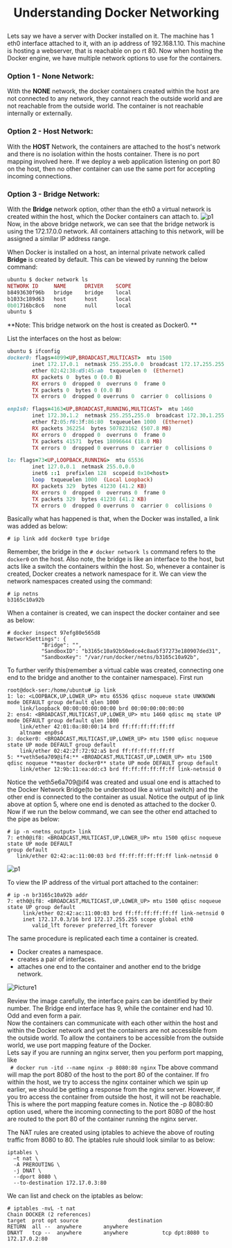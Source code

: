 # <p style="text-align: center;">Understanding Docker Networking</p>

Lets say we have a server with Docker installed on it. The machine has 1 eth0 interface attached to it, with an ip address of 192.168.1.10.
This machine is hosting a webserver, that is reachable on po rt 80. 
Now when hosting the Docker engine, we have multiple network options to use for the containers.

### Option 1 - None Network:
With the **NONE** network, the docker containers created within the host are not connected to any network, they cannot reach the outside world and are not reachable from the outside world. The container is not reachable internally or externally.

### Option 2 - Host Network:
With the **HOST** Network, the containers are attached to the host's network and there is no isolation within the hosts container. There is no port mapping involved here.
If we deploy a web application listening on port 80 on the host, then no other container can use the same port for accepting incoming connections.<br>

### Option 3 - Bridge Network:
With the **Bridge** network option, other than the eth0 a virtual network is created within the host, which the Docker containers can attach to.
![p1](https://github.com/pyvivid/K8S-References/assets/94853400/d29bddcf-a418-45ba-88ff-10dfe24e68c0)<br>
Now, in the above bridge network, we can see that the bridge network is using the 172.17.0.0 network. All containers attaching to this network, will be assigned a similar IP address range.

When Docker is installed on a host, an internal private network called **Bridge** is created by default.
This can be viewed by running the below command:
```ruby
ubuntu $ docker network ls
NETWORK ID     NAME      DRIVER    SCOPE
b8493630f96b   bridge    bridge    local
b1033c189d63   host      host      local
0b01716bc8c6   none      null      local
ubuntu $ 
```
**Note: This bridge network on the host is created as Docker0. **

List the interfaces on the host as below:
```ruby
ubuntu $ ifconfig
docker0: flags=4099<UP,BROADCAST,MULTICAST>  mtu 1500
        inet 172.17.0.1  netmask 255.255.0.0  broadcast 172.17.255.255
        ether 02:42:38:d5:45:ab  txqueuelen 0  (Ethernet)
        RX packets 0  bytes 0 (0.0 B)
        RX errors 0  dropped 0  overruns 0  frame 0
        TX packets 0  bytes 0 (0.0 B)
        TX errors 0  dropped 0 overruns 0  carrier 0  collisions 0

enp1s0: flags=4163<UP,BROADCAST,RUNNING,MULTICAST>  mtu 1460
        inet 172.30.1.2  netmask 255.255.255.0  broadcast 172.30.1.255
        ether f2:05:f6:3f:86:80  txqueuelen 1000  (Ethernet)
        RX packets 362254  bytes 507823162 (507.8 MB)
        RX errors 0  dropped 0  overruns 0  frame 0
        TX packets 41571  bytes 18096644 (18.0 MB)
        TX errors 0  dropped 0 overruns 0  carrier 0  collisions 0

lo: flags=73<UP,LOOPBACK,RUNNING>  mtu 65536
        inet 127.0.0.1  netmask 255.0.0.0
        inet6 ::1  prefixlen 128  scopeid 0x10<host>
        loop  txqueuelen 1000  (Local Loopback)
        RX packets 329  bytes 41230 (41.2 KB)
        RX errors 0  dropped 0  overruns 0  frame 0
        TX packets 329  bytes 41230 (41.2 KB)
        TX errors 0  dropped 0 overruns 0  carrier 0  collisions 0
```
Basically what has happened is that, when the Docker was installed, a link was added as below:
```
# ip link add docker0 type bridge
```
Remember, the bridge in the ```# docker network ls``` command refers to the ```docker0``` on the host.
Also note, the bridge is like an interface to the host, but acts like a switch the containers within the host.
So, whenever a container is created, Docker creates a network namespace for it. We can view the network namespaces created using the command:
```
# ip netns
b3165c10a92b
``` 
When a container is created, we can inspect the docker container and see as below:
```
# docker inspect 97efg80e565d8
NetworkSettings": {
           "Bridge": "",
           "SandboxID": "b3165c10a92b50edce4c8aa5f37273e180907ded31",
           "SandboxKey": "/var/run/docker/netns/b3165c10a92b",
```
To further verify this(remember a virtual cable was created, connecting one end to the bridge and another to the container namespace).
First run 
```
root@dock-ser:/home/ubuntu# ip link
1: lo: <LOOPBACK,UP,LOWER_UP> mtu 65536 qdisc noqueue state UNKNOWN mode DEFAULT group default qlen 1000
    link/loopback 00:00:00:00:00:00 brd 00:00:00:00:00:00
2: ens4: <BROADCAST,MULTICAST,UP,LOWER_UP> mtu 1460 qdisc mq state UP mode DEFAULT group default qlen 1000
    link/ether 42:01:0a:80:00:14 brd ff:ff:ff:ff:ff:ff
    altname enp0s4
3: docker0: <BROADCAST,MULTICAST,UP,LOWER_UP> mtu 1500 qdisc noqueue state UP mode DEFAULT group default 
    link/ether 02:42:2f:72:92:a5 brd ff:ff:ff:ff:ff:ff
5: **veth5e6a709@if4:** <BROADCAST,MULTICAST,UP,LOWER_UP> mtu 1500 qdisc noqueue **master docker0** state UP mode DEFAULT group default 
    link/ether 12:9b:11:ea:dd:c3 brd ff:ff:ff:ff:ff:ff link-netnsid 0
```
Notice the veth5e6a709@if4 was created and usual one end is attached to the Docker Network Bridge(to be understood like a virtual switch) and the other end is connected to the container as usual.
Notice the output of ip link above at option 5, where one end is denoted as attached to the docker 0.
Now if we run the below command, we can see the other end attached to the pipe as below:
```
# ip -n <netns_output> link
7: eth0@if8: <BROADCAST,MULTICAST,UP,LOWER_UP> mtu 1500 qdisc noqueue state UP mode DEFAULT
group default
   link/ether 02:42:ac:11:00:03 brd ff:ff:ff:ff:ff:ff link-netnsid 0
```
![p1](https://github.com/pyvivid/K8S-References/assets/94853400/6ce7c5d1-18e0-478f-a3c2-ddc12e2f225d)

To view the IP address of the virtual port attached to the container:
```
# ip -n br3165c10a92b addr
7: eth0@if8: <BROADCAST,MULTICAST,UP,LOWER_UP> mtu 1500 qdisc noqueue
state UP group default
     link/ether 02:42:ac:11:00:03 brd ff:ff:ff:ff:ff:ff link-netnsid 0
     inet 172.17.0.3/16 brd 172.17.255.255 scope global eth0
        valid_lft forever preferred_lft forever
```
The same procedure is replicated each time a container is created. 
+ Docker creates a namespace.
+ creates a pair of interfaces.
+ attaches one end to the container and another end to the bridge network.

![Picture1](https://github.com/pyvivid/K8S-References/assets/94853400/0b0af295-563a-49dd-b8be-a65a50c302eb)

Review the image carefully, the interface pairs can be identified by their number. The Bridge end interface has 9, while the container end had 10.
Odd and even form a pair.</br>
Now the containers can communicate with each other within the host and within the Docker network and yet the containers are not accessible from the outside world. To allow the containers to be accessible from the outside world, we use port mapping feature of the Docker.</br>
Lets say if you are running an nginx server, then you perform port mapping, like</br>
``` # docker run -itd --name nginx -p 8080:80 nginx```
Tbe above command will map the port 8080 of the host to the port 80 of the container. If fro within the host, we try to access the nginx container which we spin up earlier, we should be getting a response from the nginx server. However, if you tro access the container from outside the host, it will not be reachable.</br>
This is where the port mapping feature comes in. Notice the -p 8080:80 option used, where the incoming connecting to the port 8080 of the host are routed to the port 80 of the container running the nginx server.</br>

The NAT rules are created using iptables to achieve the above of routing traffic from 8080 to 80. The iptables rule should look similar to as below:
```
iptables \
  –t nat \
  -A PREROUTING \
  -j DNAT \
  --dport 8080 \
  --to-destination 172.17.0.3:80
```
We can list and check on the iptables as below:
```
# iptables -nvL -t nat
Chain DOCKER (2 references)
target	prot opt source                destination
RETURN  all	--	anywhere       anywhere
DNAYT   tcp	--	anywhere       anywhere           tcp dpt:8080 to 172.17.0.2:80
```
             











     










